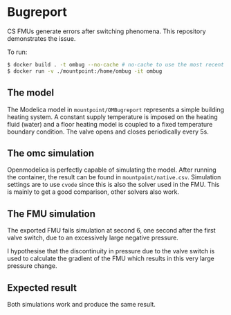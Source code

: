 # Bugreport
CS FMUs generate errors after switching phenomena.
This repository demonstrates the issue.

To run:
```bash
$ docker build . -t ombug --no-cache # no-cache to use the most recent OM nightly
$ docker run -v ./mountpoint:/home/ombug -it ombug
```

## The model
The Modelica model in `mountpoint/OMBugreport` represents a simple building heating system. A constant supply temperature is imposed on the heating fluid (water) and a floor heating model is coupled to a fixed temperature boundary condition. The valve opens and closes periodically every 5s.

## The omc simulation
Openmodelica is perfectly capable of simulating the model. After running the container, the result can be found in `mountpoint/native.csv`.
Simulation settings are to use `cvode` since this is also the solver used in the FMU.
This is mainly to get a good comparison, other solvers also work.

## The FMU simulation
The exported FMU fails simulation at second 6, one second after the first valve switch, due to an excessively large negative pressure.

I hypothesise that the discontinuity in pressure due to the valve switch is used to calculate the gradient of the FMU which results in this very large pressure change.

## Expected result
Both simulations work and produce the same result.
